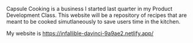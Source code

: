 Capsule Cooking is a business I started last quarter in my Product Development Class. This website will be a repository of recipes that are meant to be cooked simutlaneously to save users time in the kitchen.

My website is https://infallible-davinci-9a9ae2.netlify.app/